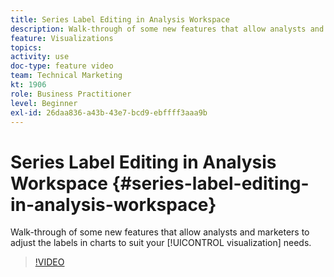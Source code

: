 ```yaml
---
title: Series Label Editing in Analysis Workspace
description: Walk-through of some new features that allow analysts and marketers to adjust the labels in charts to suit your visualization needs.
feature: Visualizations
topics: 
activity: use
doc-type: feature video
team: Technical Marketing
kt: 1906
role: Business Practitioner
level: Beginner
exl-id: 26daa836-a43b-43e7-bcd9-ebffff3aaa9b
---
```

# Series Label Editing in Analysis Workspace {#series-label-editing-in-analysis-workspace}

Walk-through of some new features that allow analysts and marketers to adjust the labels in charts to suit your [!UICONTROL visualization] needs.

>[!VIDEO](https://video.tv.adobe.com/v/23728/?quality=12)
